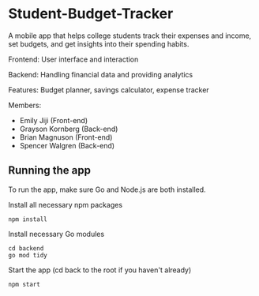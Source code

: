 # Student-Budget-Tracker

A mobile app that helps college students track their expenses and income, set budgets, and get insights into their spending habits.

Frontend: User interface and interaction

Backend: Handling financial data and providing analytics

Features: Budget planner, savings calculator, expense tracker

Members:

- Emily Jiji (Front-end)
- Grayson Kornberg (Back-end)
- Brian Magnuson (Front-end)
- Spencer Walgren (Back-end)


## Running the app

To run the app, make sure Go and Node.js are both installed.

Install all necessary npm packages
```
npm install
```

Install necessary Go modules
```
cd backend
go mod tidy
```

Start the app (cd back to the root if you haven't already)
```
npm start
```
